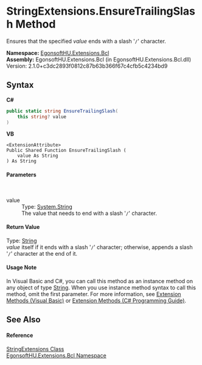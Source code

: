 # StringExtensions.EnsureTrailingSlash Method 
 

Ensures that the specified *value* ends with a slash '`/`' character.

**Namespace:**&nbsp;<a href="N_EgonsoftHU_Extensions_Bcl.md">EgonsoftHU.Extensions.Bcl</a><br />**Assembly:**&nbsp;EgonsoftHU.Extensions.Bcl (in EgonsoftHU.Extensions.Bcl.dll) Version: 2.1.0+c3dc2893f0812c87b63b366f67c4cfb5c4234bd9

## Syntax

**C#**<br />
``` C#
public static string EnsureTrailingSlash(
	this string? value
)
```

**VB**<br />
``` VB
<ExtensionAttribute>
Public Shared Function EnsureTrailingSlash ( 
	value As String
) As String
```


#### Parameters
&nbsp;<dl><dt>value</dt><dd>Type: <a href="https://learn.microsoft.com/dotnet/api/system.string" target="_blank" rel="noopener noreferrer">System.String</a><br />The value that needs to end with a slash '`/`' character.</dd></dl>

#### Return Value
Type: <a href="https://learn.microsoft.com/dotnet/api/system.string" target="_blank" rel="noopener noreferrer">String</a><br />*value* itself if it ends with a slash '`/`' character; otherwise, appends a slash '`/`' character at the end of it.

#### Usage Note
In Visual Basic and C#, you can call this method as an instance method on any object of type <a href="https://learn.microsoft.com/dotnet/api/system.string" target="_blank" rel="noopener noreferrer">String</a>. When you use instance method syntax to call this method, omit the first parameter. For more information, see <a href="https://docs.microsoft.com/dotnet/visual-basic/programming-guide/language-features/procedures/extension-methods" target="_blank" rel="noopener noreferrer">Extension Methods (Visual Basic)</a> or <a href="https://docs.microsoft.com/dotnet/csharp/programming-guide/classes-and-structs/extension-methods" target="_blank" rel="noopener noreferrer">Extension Methods (C# Programming Guide)</a>.

## See Also


#### Reference
<a href="T_EgonsoftHU_Extensions_Bcl_StringExtensions.md">StringExtensions Class</a><br /><a href="N_EgonsoftHU_Extensions_Bcl.md">EgonsoftHU.Extensions.Bcl Namespace</a><br />